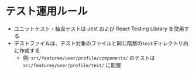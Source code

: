 # テスト運用ルール

- ユニットテスト・結合テストは Jest および React Testing Library を使用する
- テストファイルは、テスト対象のファイルと同じ階層の`test`ディレクトリ内に作成する
  - 例: `src/features/user/profile/components/` のテストは `src/features/user/profile/test/` に配置
